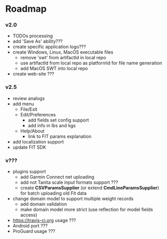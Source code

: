 Roadmap
=======

### v2.0 ###
* TODOs processing
* add 'Save As' ability???
* create specific application logo???
* create Windows, Linux, MacOS executable files
    * remove 'swt' from artifactId in local repo
    * use artifactId from local repo as platformId for file name generation
    * add MacOS SWT into local repo
* create web-site ???

### v2.5 ###
* review analogs
* add menu
    * File/Exit
    * Edit/Preferences
        * add fields set config support
        * add info in lbs and kgs
    * Help/About
        * link to FIT params explanation 
* add localization support
* update FIT SDK
    
### v??? ###
* plugins support
    * add Garmin Connect net uploading
    * add not Tanita scale input formats support ???
    * create **CSVParamsSupplier** (or extend **CmdLineParamsSupplier**) for batch uploading old Fit data
* change domain model to support multiple weight records
    * add domain validation
    * make domain model more strict (use reflection for model fields access)
* https://travis-ci.org usage ??? 
* Android port ???
* ProGuard usage ???


